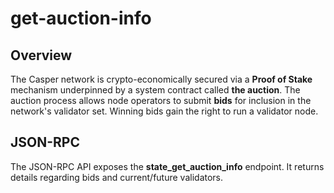 # get-auction-info

## Overview

The Casper network is crypto-economically secured via a **Proof of Stake** mechanism underpinned by a system contract called **the auction**.  The auction process allows node operators to submit **bids** for inclusion in the network's validator set.  Winning bids gain the right to run a validator node.

## JSON-RPC

The JSON-RPC API exposes the **state_get_auction_info** endpoint.  It returns details regarding bids and current/future validators.
